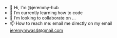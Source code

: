 - 👋 Hi, I’m @jeremmy-hub
- 🌱 I’m currently learning how to code
- 💞️ I’m looking to collaborate on ...
- 📫 How to reach me: email me directly on my email jeremymwas4@gmail.com

<!---
jeremmy-hub/jeremmy-hub is a ✨ special ✨ repository because its `README.md` (this file) appears on your GitHub profile.
You can click the Preview link to take a look at your changes.
--->
